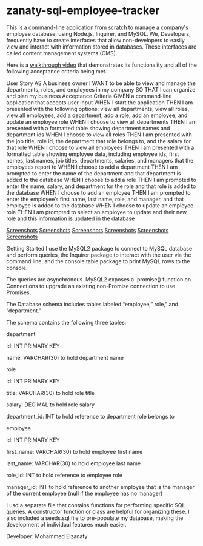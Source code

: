 # zanaty-sql-employee-tracker

This is a command-line application from scratch to manage a company's employee database, using Node.js, Inquirer, and MySQL.
We, Developers, frequently have to create interfaces that allow non-developers to easily view and interact with information stored in databases. These interfaces are called content management systems (CMS). 

Here is a [walkthrough video](https://watch.screencastify.com/v/PyLTvt65uzGKD9udUwvl) that demonstrates its functionality and all of the following acceptance criteria being met. 

User Story
AS A business owner I WANT to be able to view and manage the departments, roles, and employees in my company
SO THAT I can organize and plan my business
Acceptance Criteria
GIVEN a command-line application that accepts user input
WHEN I start the application
THEN I am presented with the following options: view all departments, view all roles, view all employees, add a department, add a role, add an employee, and update an employee role
WHEN I choose to view all departments
THEN I am presented with a formatted table showing department names and department ids
WHEN I choose to view all roles
THEN I am presented with the job title, role id, the department that role belongs to, and the salary for that role
WHEN I choose to view all employees
THEN I am presented with a formatted table showing employee data, including employee ids, first names, last names, job titles, departments, salaries, and managers that the employees report to
WHEN I choose to add a department
THEN I am prompted to enter the name of the department and that department is added to the database
WHEN I choose to add a role
THEN I am prompted to enter the name, salary, and department for the role and that role is added to the database
WHEN I choose to add an employee
THEN I am prompted to enter the employee’s first name, last name, role, and manager, and that employee is added to the database
WHEN I choose to update an employee role
THEN I am prompted to select an employee to update and their new role and this information is updated in the database

[Screenshots](/images/Downloading%20Json.png)
[Screenshots](/images/starting%20npm.png)
[Screenshots](/images/View%20Department-role-add.png)
[Screenshots](/images/View%20Departments.png)
[Screenshots](/images/View%20Employees.png)
[Screenshots](/images/Viow%20Department-role.png)



Getting Started
I use the MySQL2 package to connect to MySQL database and perform queries, the Inquirer package to interact with the user via the command line, and the console.table package to print MySQL rows to the console.


The queries are asynchronous. MySQL2 exposes a .promise() function on Connections to upgrade an existing non-Promise connection to use Promises.

The Database schema includes tables labeled “employee,” role,” and “department.”

The schema contains the following three tables:

department

id: INT PRIMARY KEY

name: VARCHAR(30) to hold department name

role

id: INT PRIMARY KEY

title: VARCHAR(30) to hold role title

salary: DECIMAL to hold role salary

department_id: INT to hold reference to department role belongs to

employee

id: INT PRIMARY KEY

first_name: VARCHAR(30) to hold employee first name

last_name: VARCHAR(30) to hold employee last name

role_id: INT to hold reference to employee role

manager_id: INT to hold reference to another employee that is the manager of the current employee (null if the employee has no manager)

I usd a separate file that contains functions for performing specific SQL queries. A constructor function or class are helpful for organizing these. I also included a seeds.sql file to pre-populate my database, making the development of individual features much easier.

Developer:
Mohammed Elzanaty